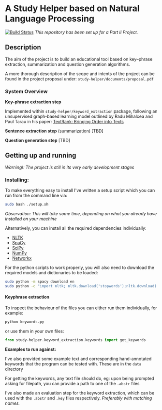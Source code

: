 A Study Helper based on Natural Language Processing 
===
[![Build Status](https://travis-ci.org/luciabura/study-helper.svg?branch=master)](https://travis-ci.org/luciabura/study-helper)
*This repository has been set up for a Part II Project.* 
## Description
The aim of the project is to build an educational tool based on key–phrase extraction, summarization and question generation algorithms.

A more thorough description of the scope and intents of the project can be found 
in the project proposal under: ```study-helper/documents/proposal.pdf```

### System Overview

**Key-phrase extraction step**

Implemented within ``study-helper/keyword_extraction`` package, 
following an unsupervised graph-based learning model outlined by Radu Mihalcea and Paul Tarau in his paper: [TextRank: Bringing Order into Texts](https://web.eecs.umich.edu/~mihalcea/papers/mihalcea.emnlp04.pdf)

**Sentence extraction step** (summarization)
[TBD]

**Question generation step**
[TBD]

## Getting up and running 

*Warning!: The project is still in its very early development stages*

### Installing:

To make everything easy to install I've written a setup script which you can run
from the command line via: 

```bash
sudo bash ./setup.sh
```

*Observation: This will take some time, depending on what you already have installed on your machine*

Alternatively, you can install all the required dependencies individually: 

* [NLTK]()
* [SpaCy]()
* [SciPy]()
* [NumPy]()
* [Networkx]()

For the python scripts to work properly, you will also need to 
download the required models and dictionaries to be loaded:

```bash
sudo python -m spacy download en
sudo python -c "import nltk; nltk.download('stopwords');nltk.download('punkt');nltk.download('wordnet'); nltk.download('averaged_perceptron_tagger')"
```

#### Keyphrase extraction

To inspect the behaviour of the files you can either run them individually, for example:

```bash
python keywords.py
```

or use them in your own files:

```python
from study-helper.keyword_extraction.keywords import get_keywords
```

**Examples to run against:**

I've also provided some example text and corresponding hand-annotated keywords 
that the program can be tested with. These are in the `data` directory

For getting the keywords, any text file should do, eg: upon being prompted
asking for filepath, you can provide a path to one of the `.abstr` files 

I've also made an evaluation step for the keyword extraction, which can be used 
with the ``.abstr`` and ``.key`` files respectively. *Preferably with matching names.*

